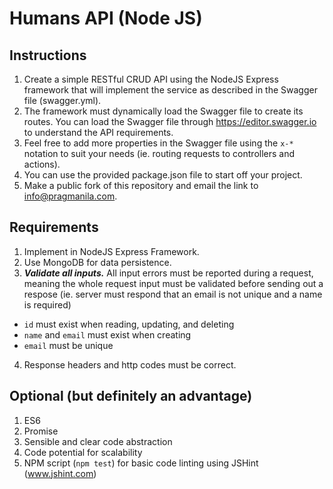 # Humans API (Node JS)

## Instructions
1. Create a simple RESTful CRUD API using the NodeJS Express framework that will implement the service as described in the Swagger file (swagger.yml).
2. The framework must dynamically load the Swagger file to create its routes. You can load the Swagger file through https://editor.swagger.io to understand the API requirements.
3. Feel free to add more properties in the Swagger file using the `x-*` notation to suit your needs (ie. routing requests to controllers and actions).
4. You can use the provided package.json file to start off your project.
5. Make a public fork of this repository and email the link to info@pragmanila.com.

## Requirements
1. Implement in NodeJS Express Framework.
2. Use MongoDB for data persistence.
3. ***Validate all inputs.*** All input errors must be reported during a request, meaning the whole request input must be validated before sending out a respose (ie. server must respond that an email is not unique and a name is required)
  - `id` must exist when reading, updating, and deleting
  - `name` and `email` must exist when creating
  - `email` must be unique
4. Response headers and http codes must be correct.

## Optional (but definitely an advantage)
1. ES6
2. Promise
3. Sensible and clear code abstraction
4. Code potential for scalability
5. NPM script (`npm test`) for basic code linting using JSHint (www.jshint.com)
